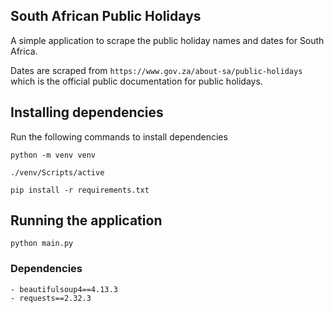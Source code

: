 ## South African Public Holidays
A simple application to scrape the public holiday names and dates for South Africa.

Dates are scraped from `https://www.gov.za/about-sa/public-holidays` which is the official public documentation for public holidays.

## Installing dependencies

Run the following commands to install dependencies

```
python -m venv venv

./venv/Scripts/active

pip install -r requirements.txt
```

## Running the application
```
python main.py
```

### Dependencies
```
- beautifulsoup4==4.13.3
- requests==2.32.3
```